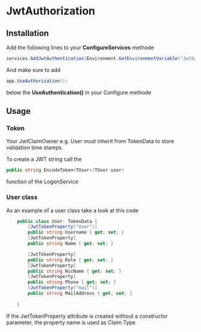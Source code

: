 # JwtAuthorization

## Installation

Add the following lines to your **ConfigureServices** methode
````c#
services.AddJwtAuthentication(Environment.GetEnvironmentVariable("JwtSecret") ?? "JwtSecurityTokenTemplate");
````

And make sure to add 
````c#
app.UseAuthorization();
````

below the **UseAuthentication()** in your Configure methode

## Usage

### Token
Your JwtClaimOwner e.g. User must inherit from TokenData to store validation time stamps.

To create a JWT string call the
````c#
public string EncodeToken<TUser>(TUser user)
````
function of the LogonService

### User class

As an example of a user class take a look at this code

```c#
    public class User: TokenData {
        [JwtTokenProperty("User")]
        public string Username { get; set; }
        [JwtTokenProperty]
        public string Name { get; set; }

        [JwtTokenProperty]
        public string Role { get; set; }
        [JwtTokenProperty]
        public string NicName { get; set; }
        [JwtTokenProperty]
        public string Phone { get; set; }
        [JwtTokenProperty("mail")]
        public string MailAddress { get; set; }
        
    }
```

If the JwtTokenProperty attribute is created without a constructor parameter, the property name is used as Claim.Type